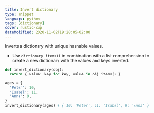 ```yaml
---
title: Invert dictionary
type: snippet
language: python
tags: [dictionary]
cover: rustic-cup
dateModified: 2020-11-02T19:28:05+02:00
---
```


Inverts a dictionary with unique hashable values.

- Use `dictionary.items()` in combination with a list comprehension to create a new dictionary with the values and keys inverted.

```py
def invert_dictionary(obj):
  return { value: key for key, value in obj.items() }
```

```py
ages = {
  'Peter': 10,
  'Isabel': 11,
  'Anna': 9,
}
invert_dictionary(ages) # { 10: 'Peter', 11: 'Isabel', 9: 'Anna' }
```
